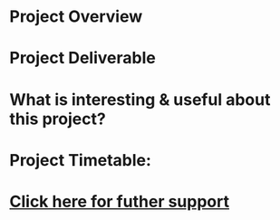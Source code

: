 # Project Overview

# Project Deliverable

# What is interesting & useful about this project?

# Project Timetable:

# [Click here for futher support](https://github.com/Gamercave/Modular-Productivity-Software/wiki)
